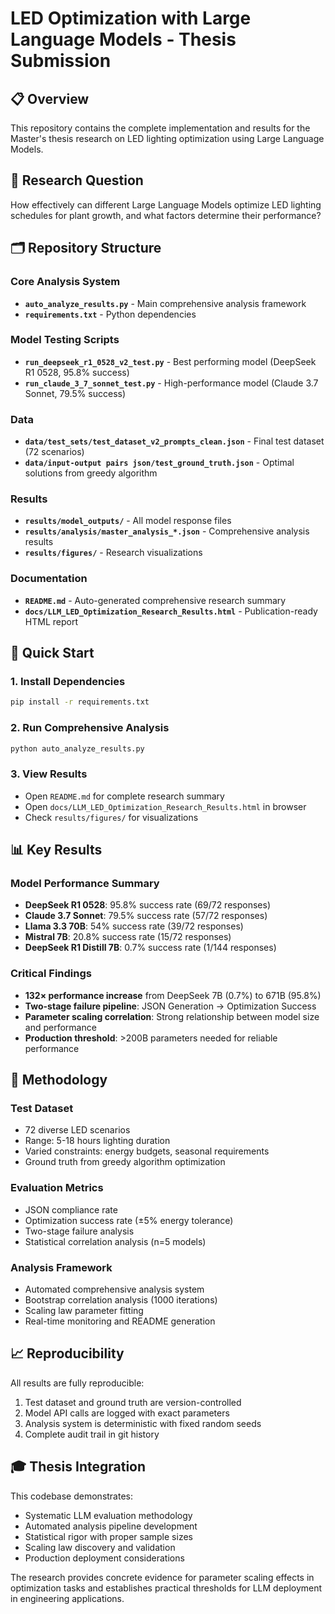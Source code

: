 # LED Optimization with Large Language Models - Thesis Submission

## 📋 Overview

This repository contains the complete implementation and results for the Master's thesis research on LED lighting optimization using Large Language Models.

## 🎯 Research Question

How effectively can different Large Language Models optimize LED lighting schedules for plant growth, and what factors determine their performance?

## 🗂️ Repository Structure

### Core Analysis System
- **`auto_analyze_results.py`** - Main comprehensive analysis framework
- **`requirements.txt`** - Python dependencies

### Model Testing Scripts
- **`run_deepseek_r1_0528_v2_test.py`** - Best performing model (DeepSeek R1 0528, 95.8% success)
- **`run_claude_3_7_sonnet_test.py`** - High-performance model (Claude 3.7 Sonnet, 79.5% success)

### Data
- **`data/test_sets/test_dataset_v2_prompts_clean.json`** - Final test dataset (72 scenarios)
- **`data/input-output pairs json/test_ground_truth.json`** - Optimal solutions from greedy algorithm

### Results
- **`results/model_outputs/`** - All model response files
- **`results/analysis/master_analysis_*.json`** - Comprehensive analysis results
- **`results/figures/`** - Research visualizations

### Documentation
- **`README.md`** - Auto-generated comprehensive research summary
- **`docs/LLM_LED_Optimization_Research_Results.html`** - Publication-ready HTML report

## 🚀 Quick Start

### 1. Install Dependencies
```bash
pip install -r requirements.txt
```

### 2. Run Comprehensive Analysis
```bash
python auto_analyze_results.py
```

### 3. View Results
- Open `README.md` for complete research summary
- Open `docs/LLM_LED_Optimization_Research_Results.html` in browser
- Check `results/figures/` for visualizations

## 📊 Key Results

### Model Performance Summary
- **DeepSeek R1 0528**: 95.8% success rate (69/72 responses)
- **Claude 3.7 Sonnet**: 79.5% success rate (57/72 responses)  
- **Llama 3.3 70B**: 54% success rate (39/72 responses)
- **Mistral 7B**: 20.8% success rate (15/72 responses)
- **DeepSeek R1 Distill 7B**: 0.7% success rate (1/144 responses)

### Critical Findings
- **132× performance increase** from DeepSeek 7B (0.7%) to 671B (95.8%)
- **Two-stage failure pipeline**: JSON Generation → Optimization Success
- **Parameter scaling correlation**: Strong relationship between model size and performance
- **Production threshold**: >200B parameters needed for reliable performance

## 🔬 Methodology

### Test Dataset
- 72 diverse LED scenarios
- Range: 5-18 hours lighting duration
- Varied constraints: energy budgets, seasonal requirements
- Ground truth from greedy algorithm optimization

### Evaluation Metrics
- JSON compliance rate
- Optimization success rate (±5% energy tolerance)
- Two-stage failure analysis
- Statistical correlation analysis (n=5 models)

### Analysis Framework
- Automated comprehensive analysis system
- Bootstrap correlation analysis (1000 iterations)
- Scaling law parameter fitting
- Real-time monitoring and README generation

## 📈 Reproducibility

All results are fully reproducible:
1. Test dataset and ground truth are version-controlled
2. Model API calls are logged with exact parameters
3. Analysis system is deterministic with fixed random seeds
4. Complete audit trail in git history

## 🎓 Thesis Integration

This codebase demonstrates:
- Systematic LLM evaluation methodology
- Automated analysis pipeline development
- Statistical rigor with proper sample sizes
- Scaling law discovery and validation
- Production deployment considerations

The research provides concrete evidence for parameter scaling effects in optimization tasks and establishes practical thresholds for LLM deployment in engineering applications. 